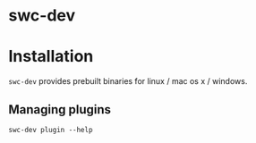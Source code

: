 # swc-dev

# Installation

`swc-dev` provides prebuilt binaries for linux / mac os x / windows.

## Managing plugins

```
swc-dev plugin --help
```
